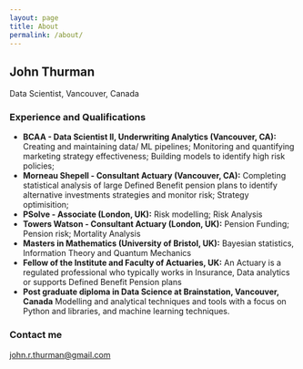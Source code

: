 ```yaml
---
layout: page
title: About
permalink: /about/
---
```



## John Thurman
Data Scientist, Vancouver, Canada

### Experience and Qualifications
* **BCAA - Data Scientist II, Underwriting Analytics (Vancouver, CA):** Creating and maintaining data/ ML pipelines; Monitoring and quantifying marketing strategy effectiveness; Building models to identify high risk policies; 
* **Morneau Shepell - Consultant Actuary (Vancouver, CA):** Completing statistical analysis of large Defined Benefit pension plans to identify alternative investments strategies and monitor risk; Strategy optimisition;
* **PSolve - Associate (London, UK):** Risk modelling; Risk Analysis
* **Towers Watson - Consultant Actuary (London, UK):** Pension Funding; Pension risk; Mortality Analysis
* **Masters in Mathematics (University of Bristol, UK):** Bayesian statistics, Information Theory and Quantum Mechanics</li>
* **Fellow of the Institute and Faculty of Actuaries, UK:** An Actuary is a regulated professional who typically works
 in Insurance, Data analytics or supports Defined Benefit Pension plans
* **Post graduate diploma in Data Science at Brainstation, Vancouver, Canada** Modelling and analytical techniques and tools with a focus on Python and libraries, and machine learning techniques.

### Contact me

[john.r.thurman@gmail.com](mailto:john.r.thurman@gmail.com)
